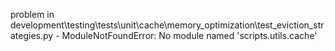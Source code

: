 problem in development\testing\tests\unit\cache\memory_optimization\test_eviction_strategies.py - ModuleNotFoundError: No module named 'scripts.utils.cache'
